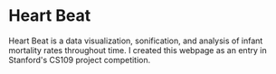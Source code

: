 # Heart Beat

Heart Beat is a data visualization, sonification, and analysis of infant mortality rates throughout time. I created this webpage as an entry in Stanford's CS109 project competition. 
